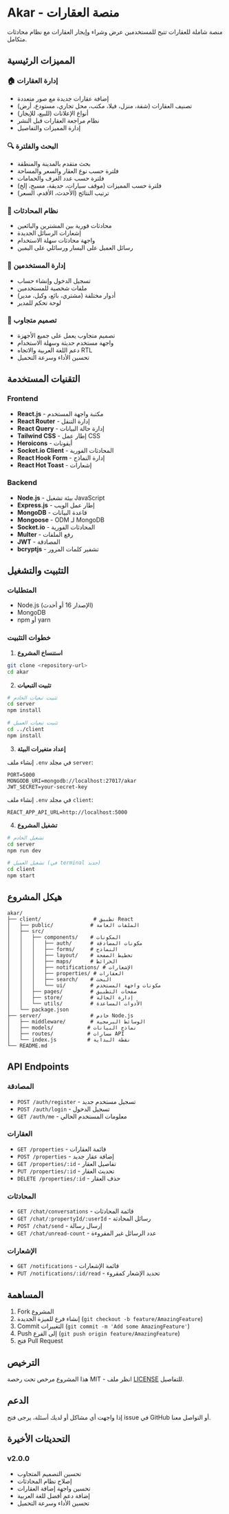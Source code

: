 # Akar - منصة العقارات

منصة شاملة للعقارات تتيح للمستخدمين عرض وشراء وإيجار العقارات مع نظام محادثات متكامل.

## المميزات الرئيسية

### 🏠 إدارة العقارات
- إضافة عقارات جديدة مع صور متعددة
- تصنيف العقارات (شقة، منزل، فيلا، مكتب، محل تجاري، مستودع، أرض)
- أنواع الإعلانات (للبيع، للإيجار)
- نظام مراجعة العقارات قبل النشر
- إدارة المميزات والتفاصيل

### 🔍 البحث والفلترة
- بحث متقدم بالمدينة والمنطقة
- فلترة حسب نوع العقار والسعر والمساحة
- فلترة حسب عدد الغرف والحمامات
- فلترة حسب المميزات (موقف سيارات، حديقة، مسبح، إلخ)
- ترتيب النتائج (الأحدث، الأقدم، السعر)

### 💬 نظام المحادثات
- محادثات فورية بين المشترين والبائعين
- إشعارات الرسائل الجديدة
- واجهة محادثات سهلة الاستخدام
- رسائل العميل على اليسار ورسائلي على اليمين

### 👤 إدارة المستخدمين
- تسجيل الدخول وإنشاء حساب
- ملفات شخصية للمستخدمين
- أدوار مختلفة (مشتري، بائع، وكيل، مدير)
- لوحة تحكم للمدير

### 📱 تصميم متجاوب
- تصميم متجاوب يعمل على جميع الأجهزة
- واجهة مستخدم حديثة وسهلة الاستخدام
- دعم اللغة العربية والاتجاه RTL
- تحسين الأداء وسرعة التحميل

## التقنيات المستخدمة

### Frontend
- **React.js** - مكتبة واجهة المستخدم
- **React Router** - إدارة التنقل
- **React Query** - إدارة حالة البيانات
- **Tailwind CSS** - إطار عمل CSS
- **Heroicons** - أيقونات
- **Socket.io Client** - المحادثات الفورية
- **React Hook Form** - إدارة النماذج
- **React Hot Toast** - إشعارات

### Backend
- **Node.js** - بيئة تشغيل JavaScript
- **Express.js** - إطار عمل الويب
- **MongoDB** - قاعدة البيانات
- **Mongoose** - ODM لـ MongoDB
- **Socket.io** - المحادثات الفورية
- **Multer** - رفع الملفات
- **JWT** - المصادقة
- **bcryptjs** - تشفير كلمات المرور

## التثبيت والتشغيل

### المتطلبات
- Node.js (الإصدار 16 أو أحدث)
- MongoDB
- npm أو yarn

### خطوات التثبيت

1. **استنساخ المشروع**
```bash
git clone <repository-url>
cd akar
```

2. **تثبيت التبعيات**
```bash
# تثبيت تبعيات الخادم
cd server
npm install

# تثبيت تبعيات العميل
cd ../client
npm install
```

3. **إعداد متغيرات البيئة**

إنشاء ملف `.env` في مجلد `server`:
```env
PORT=5000
MONGODB_URI=mongodb://localhost:27017/akar
JWT_SECRET=your-secret-key
```

إنشاء ملف `.env` في مجلد `client`:
```env
REACT_APP_API_URL=http://localhost:5000
```

4. **تشغيل المشروع**

```bash
# تشغيل الخادم
cd server
npm run dev

# تشغيل العميل (في terminal جديد)
cd client
npm start
```

## هيكل المشروع

```
akar/
├── client/                 # تطبيق React
│   ├── public/            # الملفات العامة
│   ├── src/
│   │   ├── components/    # المكونات
│   │   │   ├── auth/      # مكونات المصادقة
│   │   │   ├── forms/     # النماذج
│   │   │   ├── layout/    # تخطيط الصفحة
│   │   │   ├── maps/      # الخرائط
│   │   │   ├── notifications/ # الإشعارات
│   │   │   ├── properties/ # العقارات
│   │   │   ├── search/    # البحث
│   │   │   └── ui/        # مكونات واجهة المستخدم
│   │   ├── pages/         # صفحات التطبيق
│   │   ├── store/         # إدارة الحالة
│   │   └── utils/         # الأدوات المساعدة
│   └── package.json
├── server/                # خادم Node.js
│   ├── middleware/        # الوسائط البرمجية
│   ├── models/           # نماذج البيانات
│   ├── routes/           # مسارات API
│   └── index.js          # نقطة البداية
└── README.md
```

## API Endpoints

### المصادقة
- `POST /auth/register` - تسجيل مستخدم جديد
- `POST /auth/login` - تسجيل الدخول
- `GET /auth/me` - معلومات المستخدم الحالي

### العقارات
- `GET /properties` - قائمة العقارات
- `POST /properties` - إضافة عقار جديد
- `GET /properties/:id` - تفاصيل العقار
- `PUT /properties/:id` - تحديث العقار
- `DELETE /properties/:id` - حذف العقار

### المحادثات
- `GET /chat/conversations` - قائمة المحادثات
- `GET /chat/:propertyId/:userId` - رسائل المحادثة
- `POST /chat/send` - إرسال رسالة
- `GET /chat/unread-count` - عدد الرسائل غير المقروءة

### الإشعارات
- `GET /notifications` - قائمة الإشعارات
- `PUT /notifications/:id/read` - تحديد الإشعار كمقروء

## المساهمة

1. Fork المشروع
2. إنشاء فرع للميزة الجديدة (`git checkout -b feature/AmazingFeature`)
3. Commit التغييرات (`git commit -m 'Add some AmazingFeature'`)
4. Push إلى الفرع (`git push origin feature/AmazingFeature`)
5. فتح Pull Request

## الترخيص

هذا المشروع مرخص تحت رخصة MIT - انظر ملف [LICENSE](LICENSE) للتفاصيل.

## الدعم

إذا واجهت أي مشاكل أو لديك أسئلة، يرجى فتح issue في GitHub أو التواصل معنا.

## التحديثات الأخيرة

### v2.0.0
- تحسين التصميم المتجاوب
- إصلاح نظام المحادثات
- تحسين واجهة إضافة العقارات
- إضافة دعم أفضل للغة العربية
- تحسين الأداء وسرعة التحميل

